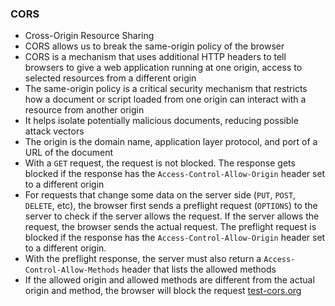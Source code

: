 ### CORS
- Cross-Origin Resource Sharing
- CORS allows us to break the same-origin policy of the browser
- CORS is a mechanism that uses additional HTTP headers to tell browsers to give a web application running at one origin, access to selected resources from a different origin
- The same-origin policy is a critical security mechanism that restricts how a document or script loaded from one origin can interact with a resource from another origin
- It helps isolate potentially malicious documents, reducing possible attack vectors
- The origin is the domain name, application layer protocol, and port of a URL of the document
- With a `GET` request, the request is not blocked. The response gets blocked if the response has the `Access-Control-Allow-Origin` header set to a different origin
- For requests that change some data on the server side (`PUT`, `POST`, `DELETE`, etc), the browser first sends a preflight request (`OPTIONS`) to the server to check if the server allows the request. If the server allows the request, the browser sends the actual request. The preflight request is blocked if the response has the `Access-Control-Allow-Origin` header set to a different origin. 
- With the preflight response, the server must also return a `Access-Control-Allow-Methods` header that lists the allowed methods
- If the allowed origin and allowed methods are different from the actual origin and method, the browser will block the request
[test-cors.org](https://test-cors.org/)